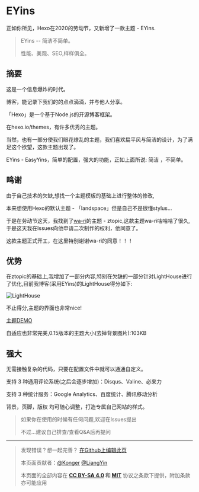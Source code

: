 # EYins

正如你所见，Hexo在2020的劳动节，又新增了一款主题 - EYins.

> EYins -- 简洁不简单。
> 
> 性能、美观、SEO,样样俱全。

## 摘要
这是一个信息爆炸的时代。

博客，能记录下我们的的点点滴滴，并与他人分享。

「Hexo」是一个基于Node.js的开源博客框架。

在hexo.io/themes，有许多优秀的主题。

当然，也有一部分使我们眼花缭乱的主题，我们喜欢扁平风与简洁的设计，为了满足这个欲望，这款主题出现了。

EYins - EasyYins，简单的配置，强大的功能，正如上面所说: 简洁 ，不简单。

## 鸣谢
由于自己技术的欠缺,想找一个主题模板的基础上进行整体的修改,

本来想使用Hexo的默认主题 - 「landspace」但是自己不是很懂stylus...

于是在劳动节这天，我找到了[wa-ri](https://github.com/wa-ri/)的主题 - ztopic,这款主题wa-ri咕咕咕了很久,于是这天我在Issues向他申请二次制作的权利，他同意了。

这款主题正式开工，在这里特别谢谢wa-ri的同意！！！

## 优势
在ztopic的基础上,我增加了一部分内容,特别在欠缺的一部分针对LightHouse进行了优化,目前我博客(采用EYins)的LightHouse得分如下:

![LightHouse](https://cdn.jsdelivr.net/gh/yinsteam/hexo-theme-eyins@master/EYins.png)

不止得分,主题的界面也非常nice!

[主题DEMO](https://liangyin.xyz)

自适应也非常完美,0.15版本的主题大小(去掉背景图片):103KB

## 强大
无需接触复杂的代码，只要在配置文件中就可以通通自定义。

支持 3 种通用评论系统(之后会逐步增加)：Disqus、Valine、必来力

支持 3 种统计服务：Google Analytics、百度统计、腾讯移动分析

背景，页脚，版权 均可随心调整，打造专属自己网站的样式。

> 如果你在使用的时候有任何问题,欢迎在Issues提出
> 
> 不过...建议自己排查/查看Q&A后再提问

---

> 发现错误？想一起完善？ [在Github上编辑此页](https://github.com/YinsTeam/EYins-docs/edit/master/README.md)
> 
> 本页面贡献者：[@Konger](https://github.com/Konghuaiqing)  [@LiangYin](https://github.com/LiangYin233)
> 
> 本页面的全部内容在 **[CC BY-SA 4.0](https://creativecommons.org/licenses/by-sa/4.0/deed.zh) 和 [MIT](https://github.com/YinsTeam/hexo-theme-EYins/blob/master/LICENSE)** 协议之条款下提供，附加条款亦可能应用
